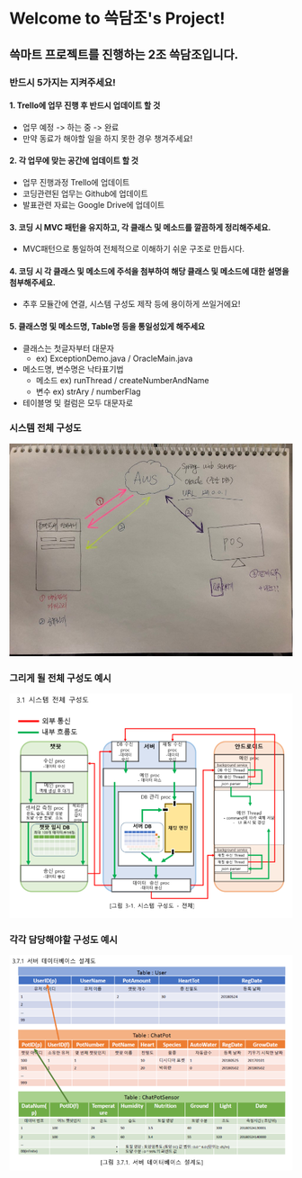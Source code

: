 # Welcome to 쓱담조's Project!

## 쓱마트 프로젝트를 진행하는 2조 쓱담조입니다.



### 반드시 5가지는 지켜주세요!

#### 1. Trello에 업무 진행 후 반드시 업데이트 할 것

- 업무 예정 -> 하는 중 -> 완료
- 만약 동료가 해야할 일을 하지 못한 경우 챙겨주세요!



#### 2. 각 업무에 맞는 공간에 업데이트 할 것

- 업무 진행과정 Trello에 업데이트
- 코딩관련된 업무는 Github에 업데이트
- 발표관련 자료는 Google Drive에 업데이트

#### 3. 코딩 시 MVC 패턴을 유지하고, 각 클래스 및 메소드를 깔끔하게 정리해주세요.

- MVC패턴으로 통일하여 전체적으로 이해하기 쉬운 구조로 만듭시다.



#### 4. 코딩 시 각 클래스 및 메소드에 주석을 첨부하여 해당 클래스 및 메소드에 대한 설명을 첨부해주세요.

- 추후 모듈간에 연결, 시스템 구성도 제작 등에 용이하게 쓰일거에요!



#### 5. 클래스명 및 메소드명, Table명 등을 통일성있게 해주세요

- 클래스는 첫글자부터 대문자 
  - ex) ExceptionDemo.java / OracleMain.java
- 메소드명, 변수명은 낙타표기법
  - 메소드 ex) runThread / createNumberAndName
  - 변수 ex) strAry / numberFlag
- 테이블명 및 컬럼은 모두 대문자로



### 시스템 전체 구성도

![map](./map.jpeg)



### 그리게 될 전체 구성도 예시

![1](./1.PNG)



### 각각 담당해야할 구성도 예시

![2](./2.PNG)